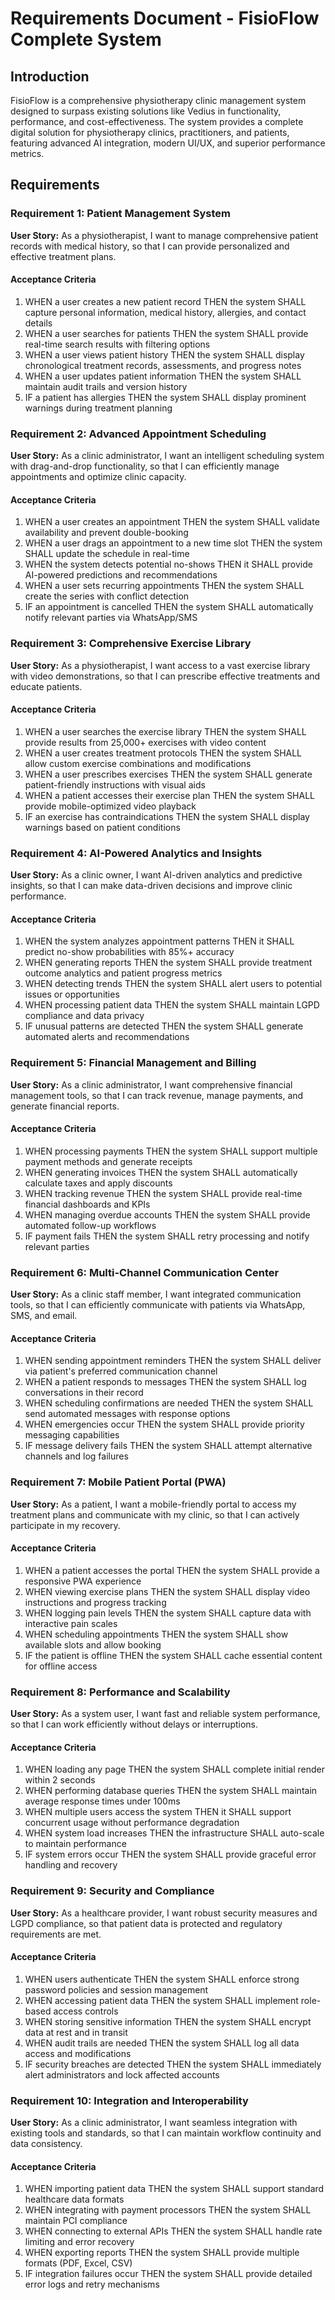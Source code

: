 # Requirements Document - FisioFlow Complete System

## Introduction

FisioFlow is a comprehensive physiotherapy clinic management system designed to surpass existing solutions like Vedius in functionality, performance, and cost-effectiveness. The system provides a complete digital solution for physiotherapy clinics, practitioners, and patients, featuring advanced AI integration, modern UI/UX, and superior performance metrics.

## Requirements

### Requirement 1: Patient Management System

**User Story:** As a physiotherapist, I want to manage comprehensive patient records with medical history, so that I can provide personalized and effective treatment plans.

#### Acceptance Criteria

1. WHEN a user creates a new patient record THEN the system SHALL capture personal information, medical history, allergies, and contact details
2. WHEN a user searches for patients THEN the system SHALL provide real-time search results with filtering options
3. WHEN a user views patient history THEN the system SHALL display chronological treatment records, assessments, and progress notes
4. WHEN a user updates patient information THEN the system SHALL maintain audit trails and version history
5. IF a patient has allergies THEN the system SHALL display prominent warnings during treatment planning

### Requirement 2: Advanced Appointment Scheduling

**User Story:** As a clinic administrator, I want an intelligent scheduling system with drag-and-drop functionality, so that I can efficiently manage appointments and optimize clinic capacity.

#### Acceptance Criteria

1. WHEN a user creates an appointment THEN the system SHALL validate availability and prevent double-booking
2. WHEN a user drags an appointment to a new time slot THEN the system SHALL update the schedule in real-time
3. WHEN the system detects potential no-shows THEN it SHALL provide AI-powered predictions and recommendations
4. WHEN a user sets recurring appointments THEN the system SHALL create the series with conflict detection
5. IF an appointment is cancelled THEN the system SHALL automatically notify relevant parties via WhatsApp/SMS

### Requirement 3: Comprehensive Exercise Library

**User Story:** As a physiotherapist, I want access to a vast exercise library with video demonstrations, so that I can prescribe effective treatments and educate patients.

#### Acceptance Criteria

1. WHEN a user searches the exercise library THEN the system SHALL provide results from 25,000+ exercises with video content
2. WHEN a user creates treatment protocols THEN the system SHALL allow custom exercise combinations and modifications
3. WHEN a user prescribes exercises THEN the system SHALL generate patient-friendly instructions with visual aids
4. WHEN a patient accesses their exercise plan THEN the system SHALL provide mobile-optimized video playback
5. IF an exercise has contraindications THEN the system SHALL display warnings based on patient conditions

### Requirement 4: AI-Powered Analytics and Insights

**User Story:** As a clinic owner, I want AI-driven analytics and predictive insights, so that I can make data-driven decisions and improve clinic performance.

#### Acceptance Criteria

1. WHEN the system analyzes appointment patterns THEN it SHALL predict no-show probabilities with 85%+ accuracy
2. WHEN generating reports THEN the system SHALL provide treatment outcome analytics and patient progress metrics
3. WHEN detecting trends THEN the system SHALL alert users to potential issues or opportunities
4. WHEN processing patient data THEN the system SHALL maintain LGPD compliance and data privacy
5. IF unusual patterns are detected THEN the system SHALL generate automated alerts and recommendations

### Requirement 5: Financial Management and Billing

**User Story:** As a clinic administrator, I want comprehensive financial management tools, so that I can track revenue, manage payments, and generate financial reports.

#### Acceptance Criteria

1. WHEN processing payments THEN the system SHALL support multiple payment methods and generate receipts
2. WHEN generating invoices THEN the system SHALL automatically calculate taxes and apply discounts
3. WHEN tracking revenue THEN the system SHALL provide real-time financial dashboards and KPIs
4. WHEN managing overdue accounts THEN the system SHALL provide automated follow-up workflows
5. IF payment fails THEN the system SHALL retry processing and notify relevant parties

### Requirement 6: Multi-Channel Communication Center

**User Story:** As a clinic staff member, I want integrated communication tools, so that I can efficiently communicate with patients via WhatsApp, SMS, and email.

#### Acceptance Criteria

1. WHEN sending appointment reminders THEN the system SHALL deliver via patient's preferred communication channel
2. WHEN a patient responds to messages THEN the system SHALL log conversations in their record
3. WHEN scheduling confirmations are needed THEN the system SHALL send automated messages with response options
4. WHEN emergencies occur THEN the system SHALL provide priority messaging capabilities
5. IF message delivery fails THEN the system SHALL attempt alternative channels and log failures

### Requirement 7: Mobile Patient Portal (PWA)

**User Story:** As a patient, I want a mobile-friendly portal to access my treatment plans and communicate with my clinic, so that I can actively participate in my recovery.

#### Acceptance Criteria

1. WHEN a patient accesses the portal THEN the system SHALL provide a responsive PWA experience
2. WHEN viewing exercise plans THEN the system SHALL display video instructions and progress tracking
3. WHEN logging pain levels THEN the system SHALL capture data with interactive pain scales
4. WHEN scheduling appointments THEN the system SHALL show available slots and allow booking
5. IF the patient is offline THEN the system SHALL cache essential content for offline access

### Requirement 8: Performance and Scalability

**User Story:** As a system user, I want fast and reliable system performance, so that I can work efficiently without delays or interruptions.

#### Acceptance Criteria

1. WHEN loading any page THEN the system SHALL complete initial render within 2 seconds
2. WHEN performing database queries THEN the system SHALL maintain average response times under 100ms
3. WHEN multiple users access the system THEN it SHALL support concurrent usage without performance degradation
4. WHEN system load increases THEN the infrastructure SHALL auto-scale to maintain performance
5. IF system errors occur THEN the system SHALL provide graceful error handling and recovery

### Requirement 9: Security and Compliance

**User Story:** As a healthcare provider, I want robust security measures and LGPD compliance, so that patient data is protected and regulatory requirements are met.

#### Acceptance Criteria

1. WHEN users authenticate THEN the system SHALL enforce strong password policies and session management
2. WHEN accessing patient data THEN the system SHALL implement role-based access controls
3. WHEN storing sensitive information THEN the system SHALL encrypt data at rest and in transit
4. WHEN audit trails are needed THEN the system SHALL log all data access and modifications
5. IF security breaches are detected THEN the system SHALL immediately alert administrators and lock affected accounts

### Requirement 10: Integration and Interoperability

**User Story:** As a clinic administrator, I want seamless integration with existing tools and standards, so that I can maintain workflow continuity and data consistency.

#### Acceptance Criteria

1. WHEN importing patient data THEN the system SHALL support standard healthcare data formats
2. WHEN integrating with payment processors THEN the system SHALL maintain PCI compliance
3. WHEN connecting to external APIs THEN the system SHALL handle rate limiting and error recovery
4. WHEN exporting reports THEN the system SHALL provide multiple formats (PDF, Excel, CSV)
5. IF integration failures occur THEN the system SHALL provide detailed error logs and retry mechanisms